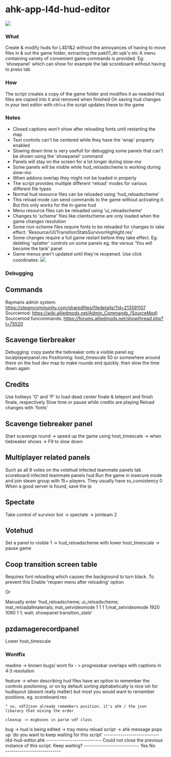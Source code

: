 # ahk-app-l4d-hud-editor

![](https://github.com/RB490/ahk-app-l4d-hud-editor/blob/master/Assets/Images/Readme.md/modifying.gif)

### What
Create & modify huds for L4D1&2 without the annoyances of having to move files in & out the game folder, extracting the pak01_dir.vpk's etc
A menu containing variety of convenient game commands is provided. Eg: 'showpanel' which can show for example the tab scoreboard without having to press tab

### How
The script creates a copy of the game folder and modifies it as needed
Hud files are copied into it and removed when finished
On saving hud changes in your text editor with ctrl+s the script updates these to the game

### Notes
- Closed captions won't show after reloading fonts until restarting the map
- Text controls can't be centered while they have the 'wrap' property enabled
- Slowing down time is very usefull for debugging some panels that can't be shown using the 'showpanel' command
 - Panels will stay on the screen for a lot longer during slow-mo
 - Some panels will be visible while hud_reloadscheme is working during slow-mo
- When addons overlap they might not be loaded in properly
- The script provides multiple different 'reload' modes for various different file types
 - Normal hud resource files can be reloaded using 'hud_reloadscheme'
  - This reload mode can send commands to the game without activating it. But this only works for the in-game hud
 - Menu resource files can be reloaded using 'ui_reloadscheme'
 - Changes to 'scheme' files like clientscheme are only loaded when the game changes resolution
 - Some non-scheme files require fonts to be reloaded for changes to take effect: 'Resource/UI/TransitionStatsSurvivorHighlight.res'
 - Some changes require a full game restart before they take effect. Eg. deleting 'splatter' controls on some panels eg. the versus 'You will become the tank' panel
 - Game menus aren't updated until they're reopened. Use click coordinates:
![](https://github.com/RB490/ahk-app-l4d-hud-editor/blob/master/Assets/Images/Readme.md/clickOnReload.png)

### Debugging
## Commands
Raymans admin system:   https://steamcommunity.com/sharedfiles/filedetails/?id=213591107
Sourcemod:              https://wiki.alliedmods.net/Admin_Commands_(SourceMod)
Sourcemod funcommands:  https://forums.alliedmods.net/showthread.php?t=75520

## Scavenge tierbreaker
Debugging: copy paste the tiebreaker onto a visible panel eg: localplayerpanel.res
Positioning: host_timescale 50 or somewhere around there on the hud dev map to make rounds end quickly. then slow the time down again

## Credits
Use hotkeys 'O' and 'P' to load dead center finale & teleport and finish finale, respectively
Slow time or pause while credits are playing
Reload changes with 'fonts'

## Scavenge tiebreaker panel
Start scavenge round -> speed up the game using host_timescale -> when tiebreaker shows -> F9 to slow down

## Multiplayer related panels
Such as
    all 8 votes on the votehud
    infected teammate panels tab scoreboard
    infected teammate panels hud
Run the game in insecure mode and join steam group with 15+ players. They usually have sv_consistency 0
When a good server is found, save the ip

## Spectate
Take control of survivor bot -> spectate -> jointeam 2

## Votehud
Set a panel to visible 1 ->  hud_reloadscheme with lower host_timescale -> pause game

## Coop transition screen table
Requires font reloading which causes the background to turn black. To prevent this Enable 'reopen menu after reloading' option

Or

Manually enter 'hud_reloadscheme; ui_reloadscheme; mat_reloadallmaterials; mat_setvideomode 1 1 1 1;mat_setvideomode 1920 1080 1 1; wait; showpanel transition_stats'

## pzdamagerecordpanel
Lower host_timescale

### Wontfix
readme -> known bugs/ wont fix - > progressbar overlaps with captions in 4:3 resolution

feature -> when describing hud files have an option to remember the controls positioning. or on by default
    sorting alphabetically is nice ish for hudlayout (doesnt really matter) but most you would want to remember positions. eg. scoreboard.res
    
    ^ so, vdf2json already remembers position. it's ahk / the json libarary that mixing the order

    cleanup -> msgboxes in parse vdf class

bug -> hud is being edited -> tray menu reload script -> ahk message pops up 'do you want to keep waiting for this script'
    ---------------------------
    l4d-hud-editor.ahk
    ---------------------------
    Could not close the previous instance of this script.  Keep waiting?
    ---------------------------
    Yes   No   
    ---------------------------